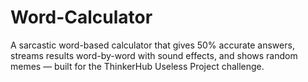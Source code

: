 # Word-Calculator
A sarcastic word-based calculator that gives 50% accurate answers, streams results word-by-word with sound effects, and shows random memes — built for the ThinkerHub Useless Project challenge.
